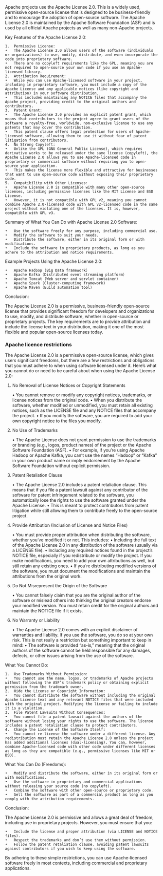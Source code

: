 Apache projects use the Apache License 2.0. This is a widely used, permissive open-source license that is designed to be business-friendly and to encourage the adoption of open-source software. The Apache License 2.0 is maintained by the Apache Software Foundation (ASF) and is used by all official Apache projects as well as many non-Apache projects.

Key Features of the Apache License 2.0:

	1.	Permissive License:
	•	The Apache License 2.0 allows users of the software (individuals or organizations) to use, modify, distribute, and even incorporate the code into proprietary software.
	•	There are no copyleft requirements like the GPL, meaning you are not required to open-source your own code if you use an Apache-licensed library.
	2.	Attribution Requirement:
	•	While you can use Apache-licensed software in your project, including in proprietary software, you must include a copy of the Apache License and any applicable notices (like copyright and attribution) in your software distribution.
	•	This includes maintaining any NOTICE files that accompany the Apache project, providing credit to the original authors and contributors.
	3.	Patent Grant:
	•	The Apache License 2.0 provides an explicit patent grant, which means that contributors to the project agree to grant users of the software a royalty-free, worldwide, non-exclusive license to use any patents that may cover the contribution.
	•	This patent clause offers legal protection for users of Apache-licensed software, allowing them to use it without fear of patent litigation from contributors.
	4.	No Strong Copyleft:
	•	Unlike the GPL (GNU General Public License), which requires derivative works to be released under the same license (copyleft), the Apache License 2.0 allows you to use Apache-licensed code in proprietary or commercial software without requiring you to open-source your application.
	•	This makes the license more flexible and attractive for businesses that want to use open-source code without exposing their proprietary code.
	5.	Compatibility with Other Licenses:
	•	Apache License 2.0 is compatible with many other open-source licenses, including permissive licenses like the MIT License and BSD License.
	•	However, it is not compatible with GPL v2, meaning you cannot combine Apache 2.0-licensed code with GPL v2-licensed code in the same project without violating one of the licenses. It is, however, compatible with GPL v3.

Summary of What You Can Do with Apache License 2.0 Software:

	•	Use the software freely for any purpose, including commercial use.
	•	Modify the software to suit your needs.
	•	Distribute the software, either in its original form or with modifications.
	•	Include the software in proprietary products, as long as you adhere to the attribution and notice requirements.

Example Projects Using the Apache License 2.0:

	•	Apache Hadoop (Big Data framework)
	•	Apache Kafka (Distributed event streaming platform)
	•	Apache Tomcat (Web server and servlet container)
	•	Apache Spark (Cluster-computing framework)
	•	Apache Maven (Build automation tool)

Conclusion:

The Apache License 2.0 is a permissive, business-friendly open-source license that provides significant freedom for developers and organizations to use, modify, and distribute software, whether in open-source or proprietary projects. The key requirements are to provide attribution and include the license text in your distribution, making it one of the most flexible and popular open-source licenses today.


### Apache licence restrictions
The Apache License 2.0 is a permissive open-source license, which gives users significant freedoms, but there are a few restrictions and obligations that you must adhere to when using software licensed under it. Here’s what you cannot do or need to be careful about when using the Apache License 2.0:

1. No Removal of License Notices or Copyright Statements

	•	You cannot remove or modify any copyright notices, trademarks, or license notices from the original code.
	•	When you distribute the software, whether modified or unmodified, you must retain all existing notices, such as the LICENSE file and any NOTICE files that accompany the project.
	•	If you modify the software, you are required to add your own copyright notice to the files you modify.

2. No Use of Trademarks

	•	The Apache License does not grant permission to use the trademarks or branding (e.g., logos, product names) of the project or the Apache Software Foundation (ASF).
	•	For example, if you’re using Apache Hadoop or Apache Kafka, you can’t use the names “Hadoop” or “Kafka” in your own product name or imply endorsement by the Apache Software Foundation without explicit permission.

3. Patent Retaliation Clause

	•	The Apache License 2.0 includes a patent retaliation clause. This means that if you file a patent lawsuit against any contributor of the software for patent infringement related to the software, you automatically lose the rights to use the software granted under the Apache License.
	•	This is meant to protect contributors from patent litigation while still allowing them to contribute freely to the open-source project.

4. Provide Attribution (Inclusion of License and Notice Files)

	•	You must provide proper attribution when distributing the software, whether you’ve modified it or not. This includes:
	•	Including the full text of the Apache License 2.0 in any distribution of the software (usually via a LICENSE file).
	•	Including any required notices found in the project’s NOTICE file, especially if you redistribute or modify the project. If you make modifications, you need to add your own attributions as well, but still retain any existing ones.
	•	If you’re distributing modified versions of the software, you must document the modifications and maintain the attributions from the original work.

5. Do Not Misrepresent the Origin of the Software

	•	You cannot falsely claim that you are the original author of the software or mislead others into thinking the original creators endorse your modified version. You must retain credit for the original authors and maintain the NOTICE file if it exists.

6. No Warranty or Liability

	•	The Apache License 2.0 comes with an explicit disclaimer of warranties and liability. If you use the software, you do so at your own risk. This is not really a restriction but something important to keep in mind:
	•	The software is provided “as-is,” meaning that the original authors of the software cannot be held responsible for any damages, defects, or other issues arising from the use of the software.

What You Cannot Do:

	1.	Use Trademarks Without Permission:
	•	You cannot use the name, logos, or trademarks of Apache projects without following the ASF’s trademark policy or obtaining explicit permission from the trademark owner.
	2.	Hide the License or Copyright Information:
	•	You cannot distribute the software without including the original Apache License text and any relevant NOTICE files that were included with the original project. Modifying the license or failing to include it is a violation.
	3.	File Patent Lawsuits Without Consequences:
	•	You cannot file a patent lawsuit against the authors of the software without losing your rights to use the software. The license includes a patent retaliation clause to protect contributors.
	4.	Change the License of the Software Itself:
	•	You cannot re-license the software under a different license. Any redistribution must retain the Apache License 2.0 unless the project has added additional licenses (dual-licensing). You can, however, combine Apache-licensed code with other code under different licenses as long as they are compatible (e.g., permissive licenses like MIT or BSD).

What You Can Do (Freedoms):

	•	Modify and distribute the software, either in its original form or with modifications.
	•	Use the software in proprietary and commercial applications without releasing your source code (no copyleft).
	•	Combine the software with other open-source or proprietary code.
	•	Sell the software as part of a commercial product as long as you comply with the attribution requirements.

Conclusion:

The Apache License 2.0 is permissive and allows a great deal of freedom, including use in proprietary projects. However, you must ensure that you:

	•	Include the license and proper attribution (via LICENSE and NOTICE files).
	•	Respect the trademarks and don’t use them without permission.
	•	Follow the patent retaliation clause, avoiding patent lawsuits against contributors if you wish to keep using the software.

By adhering to these simple restrictions, you can use Apache-licensed software freely in most contexts, including commercial and proprietary applications.
